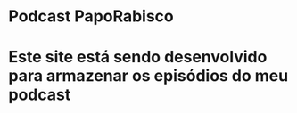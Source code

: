 # Podcast PapoRabisco #
# Este site está sendo desenvolvido para armazenar os episódios do meu podcast  
